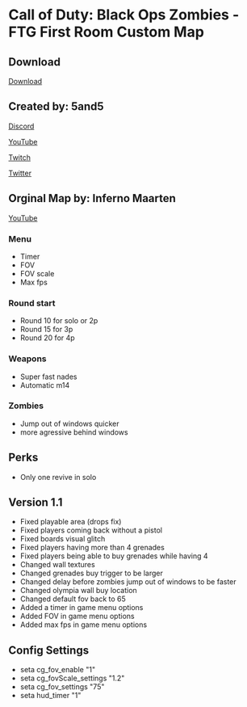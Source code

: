 # Call of Duty: Black Ops Zombies - FTG First Room Custom Map

## Download

[Download](https://www.mediafire.com/file/l5f1m7jofqvctp6/BO1-FTG.zip/file)


## Created by: 5and5

[Discord](https://discord.gg/Z44Vnjd)

[YouTube](https://www.youtube.com/user/Zomb0s4life)

[Twitch](https://twitch.tv/5and5)

[Twitter](https://twitter.com/5and55)

## Orginal Map by: Inferno Maarten

[YouTube](https://www.youtube.com/channel/UCKYhFPeuiF2qR7AkySWNmfA)

### Menu
* Timer
* FOV
* FOV scale
* Max fps

### Round start
* Round 10 for solo or 2p
* Round 15 for 3p
* Round 20 for 4p

### Weapons
* Super fast nades
* Automatic m14

### Zombies
* Jump out of windows quicker
* more agressive behind windows

## Perks
* Only one revive in solo


## Version 1.1
* Fixed playable area (drops fix)
* Fixed players coming back without a pistol
* Fixed boards visual glitch
* Fixed players having more than 4 grenades
* Fixed players being able to buy grenades while having 4
* Changed wall textures
* Changed grenades buy trigger to be larger
* Changed delay before zombies jump out of windows to be faster
* Changed olympia wall buy location
* Changed default fov back to 65
* Added a timer in game menu options
* Added FOV in game menu options
* Added max fps in game menu options


## Config Settings
* seta cg_fov_enable "1"
* seta cg_fovScale_settings "1.2"
* seta cg_fov_settings "75"
* seta hud_timer "1"










